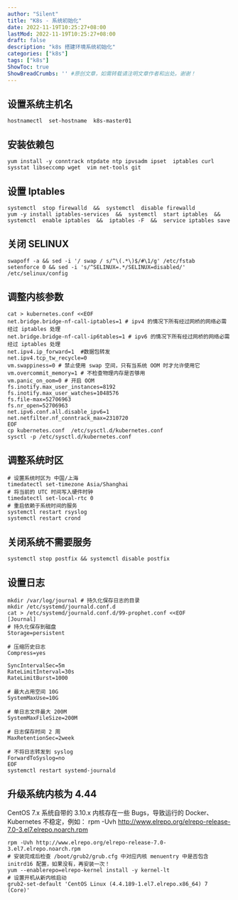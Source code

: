 ```yaml
---
author: "Silent"
title: "K8s - 系统初始化"
date: 2022-11-19T10:25:27+08:00
lastMod: 2022-11-19T10:25:27+08:00
draft: false
description: "k8s 搭建环境系统初始化"
categories: ["k8s"]
tags: ["k8s"]
ShowToc: true
ShowBreadCrumbs: '' #原创文章，如需转载请注明文章作者和出处。谢谢！
---
```


## 设置系统主机名
```shell
hostnamectl  set-hostname  k8s-master01
```


## 安装依赖包
```shell
yum install -y conntrack ntpdate ntp ipvsadm ipset  iptables curl sysstat libseccomp wget  vim net-tools git
```

## 设置 Iptables

```shell
systemctl  stop firewalld  &&  systemctl  disable firewalld
yum -y install iptables-services  &&  systemctl  start iptables  &&  systemctl  enable iptables  &&  iptables -F  &&  service iptables save
```

## 关闭 SELINUX

```shell
swapoff -a && sed -i '/ swap / s/^\(.*\)$/#\1/g' /etc/fstab
setenforce 0 && sed -i 's/^SELINUX=.*/SELINUX=disabled/' /etc/selinux/config
```

## 调整内核参数

```shell
cat > kubernetes.conf <<EOF
net.bridge.bridge-nf-call-iptables=1 # ipv4 的情况下所有经过网桥的网络必需经过 iptables 处理
net.bridge.bridge-nf-call-ip6tables=1 # ipv6 的情况下所有经过网桥的网络必需经过 iptables 处理
net.ipv4.ip_forward=1  #数据包转发
net.ipv4.tcp_tw_recycle=0
vm.swappiness=0 # 禁止使用 swap 空间，只有当系统 OOM 时才允许使用它
vm.overcommit_memory=1 # 不检查物理内存是否够用
vm.panic_on_oom=0 # 开启 OOM	
fs.inotify.max_user_instances=8192
fs.inotify.max_user_watches=1048576
fs.file-max=52706963
fs.nr_open=52706963
net.ipv6.conf.all.disable_ipv6=1
net.netfilter.nf_conntrack_max=2310720
EOF
cp kubernetes.conf  /etc/sysctl.d/kubernetes.conf
sysctl -p /etc/sysctl.d/kubernetes.conf
```

## 调整系统时区

```shell
# 设置系统时区为 中国/上海
timedatectl set-timezone Asia/Shanghai
# 将当前的 UTC 时间写入硬件时钟
timedatectl set-local-rtc 0
# 重启依赖于系统时间的服务
systemctl restart rsyslog 
systemctl restart crond
```

## 关闭系统不需要服务

```shell
systemctl stop postfix && systemctl disable postfix
```

## 设置日志
```shell
mkdir /var/log/journal # 持久化保存日志的目录
mkdir /etc/systemd/journald.conf.d
cat > /etc/systemd/journald.conf.d/99-prophet.conf <<EOF
[Journal]
# 持久化保存到磁盘
Storage=persistent

# 压缩历史日志
Compress=yes

SyncIntervalSec=5m
RateLimitInterval=30s
RateLimitBurst=1000

# 最大占用空间 10G
SystemMaxUse=10G

# 单日志文件最大 200M
SystemMaxFileSize=200M

# 日志保存时间 2 周
MaxRetentionSec=2week

# 不将日志转发到 syslog
ForwardToSyslog=no
EOF
systemctl restart systemd-journald
```

## 升级系统内核为 4.44
CentOS 7.x 系统自带的 3.10.x 内核存在一些 Bugs，导致运行的 Docker、Kubernetes 不稳定，例如： rpm -Uvh http://www.elrepo.org/elrepo-release-7.0-3.el7.elrepo.noarch.rpm

```shell
rpm -Uvh http://www.elrepo.org/elrepo-release-7.0-3.el7.elrepo.noarch.rpm
# 安装完成后检查 /boot/grub2/grub.cfg 中对应内核 menuentry 中是否包含 initrd16 配置，如果没有，再安装一次！
yum --enablerepo=elrepo-kernel install -y kernel-lt
# 设置开机从新内核启动
grub2-set-default 'CentOS Linux (4.4.189-1.el7.elrepo.x86_64) 7 (Core)'
```

